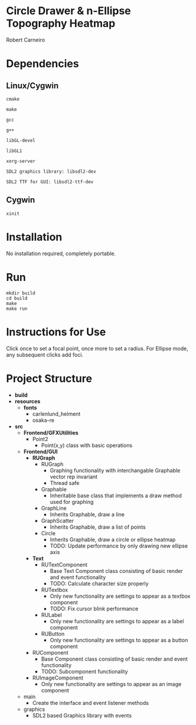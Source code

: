 # Circle Drawer & n-Ellipse Topography Heatmap

Robert Carneiro

# Dependencies

## Linux/Cygwin

`cmake`

`make`

`gcc`

`g++`

`libGL-devel`

`libGL1`

`xorg-server`

`SDL2 graphics library: libsdl2-dev`

`SDL2 TTF for GUI: libsdl2-ttf-dev`

## Cygwin

`xinit`

# Installation

No installation required, completely portable.

# Run

```
mkdir build
cd build
make
make run
```

# Instructions for Use

Click once to set a focal point, once more to set a radius.
For Ellipse mode, any subsequent clicks add foci.

# Project Structure

- **build**
- **resources**
	- **fonts**
		- carlenlund_helment
		- osaka-re
- **src**
	- **Frontend/GFXUtilities**
		- Point2
			- Point(x,y) class with basic operations
	- **Frontend/GUI**
		- **RUGraph**
			- RUGraph
				- Graphing functionality with interchangable Graphable vector rep invariant
				- Thread safe
			- Graphable
				- Inheritable base class that implements a draw method used for graphing
			- GraphLine
				- Inherits Graphable, draw a line
			- GraphScatter
				- Inherits Graphable, draw a list of points
			- Circle
				- Inherits Graphable, draw a circle or ellipse heatmap
				- TODO: Update performance by only drawing new ellipse axis
		- **Text**
			- RUTextComponent
				- Base Text Component class consisting of basic render and event functionality
				- TODO: Calculate character size properly
			- RUTextbox
				- Only new functionality are settings to appear as a textbox component
				- TODO: Fix cursor blink performance
			- RULabel
				- Only new functionality are settings to appear as a label component
			- RUButton
				- Only new functionality are settings to appear as a button component
		- RUComponent
			- Base Component class consisting of basic render and event functionality
			- TODO: Subcomponent functionality
		- RUImageComponent
			- Only new functionality are settings to appear as an image component
	- main
		- Create the interface and event listener methods
	- graphics
		- SDL2 based Graphics library with events